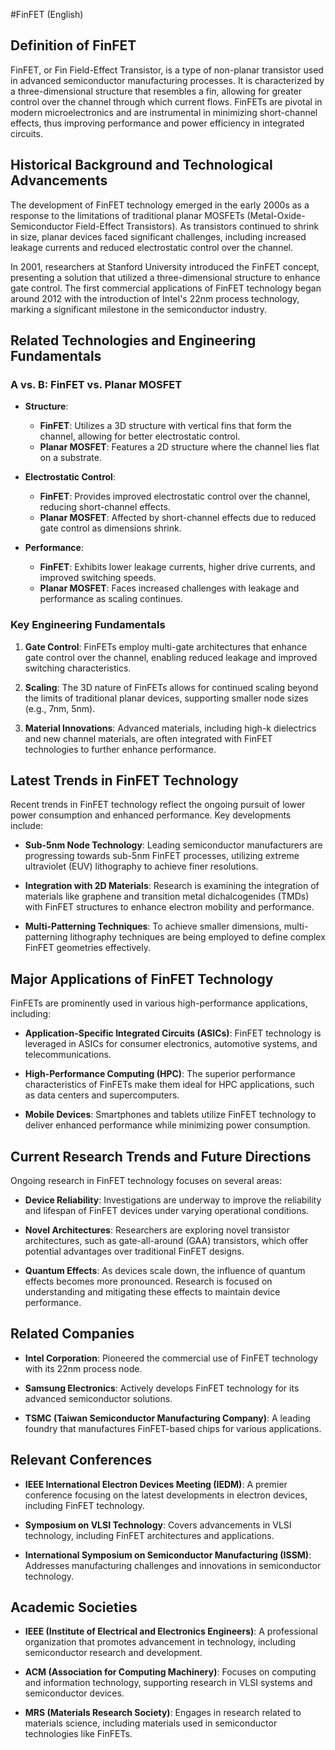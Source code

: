 #FinFET (English)

## Definition of FinFET

FinFET, or Fin Field-Effect Transistor, is a type of non-planar transistor used in advanced semiconductor manufacturing processes. It is characterized by a three-dimensional structure that resembles a fin, allowing for greater control over the channel through which current flows. FinFETs are pivotal in modern microelectronics and are instrumental in minimizing short-channel effects, thus improving performance and power efficiency in integrated circuits.

## Historical Background and Technological Advancements

The development of FinFET technology emerged in the early 2000s as a response to the limitations of traditional planar MOSFETs (Metal-Oxide-Semiconductor Field-Effect Transistors). As transistors continued to shrink in size, planar devices faced significant challenges, including increased leakage currents and reduced electrostatic control over the channel. 

In 2001, researchers at Stanford University introduced the FinFET concept, presenting a solution that utilized a three-dimensional structure to enhance gate control. The first commercial applications of FinFET technology began around 2012 with the introduction of Intel's 22nm process technology, marking a significant milestone in the semiconductor industry.

## Related Technologies and Engineering Fundamentals

### A vs. B: FinFET vs. Planar MOSFET

- **Structure**: 
  - **FinFET**: Utilizes a 3D structure with vertical fins that form the channel, allowing for better electrostatic control.
  - **Planar MOSFET**: Features a 2D structure where the channel lies flat on a substrate.

- **Electrostatic Control**: 
  - **FinFET**: Provides improved electrostatic control over the channel, reducing short-channel effects.
  - **Planar MOSFET**: Affected by short-channel effects due to reduced gate control as dimensions shrink.

- **Performance**: 
  - **FinFET**: Exhibits lower leakage currents, higher drive currents, and improved switching speeds.
  - **Planar MOSFET**: Faces increased challenges with leakage and performance as scaling continues.

### Key Engineering Fundamentals

1. **Gate Control**: FinFETs employ multi-gate architectures that enhance gate control over the channel, enabling reduced leakage and improved switching characteristics.
   
2. **Scaling**: The 3D nature of FinFETs allows for continued scaling beyond the limits of traditional planar devices, supporting smaller node sizes (e.g., 7nm, 5nm).

3. **Material Innovations**: Advanced materials, including high-k dielectrics and new channel materials, are often integrated with FinFET technologies to further enhance performance.

## Latest Trends in FinFET Technology

Recent trends in FinFET technology reflect the ongoing pursuit of lower power consumption and enhanced performance. Key developments include:

- **Sub-5nm Node Technology**: Leading semiconductor manufacturers are progressing towards sub-5nm FinFET processes, utilizing extreme ultraviolet (EUV) lithography to achieve finer resolutions.
  
- **Integration with 2D Materials**: Research is examining the integration of materials like graphene and transition metal dichalcogenides (TMDs) with FinFET structures to enhance electron mobility and performance.

- **Multi-Patterning Techniques**: To achieve smaller dimensions, multi-patterning lithography techniques are being employed to define complex FinFET geometries effectively.

## Major Applications of FinFET Technology

FinFETs are prominently used in various high-performance applications, including:

- **Application-Specific Integrated Circuits (ASICs)**: FinFET technology is leveraged in ASICs for consumer electronics, automotive systems, and telecommunications.
  
- **High-Performance Computing (HPC)**: The superior performance characteristics of FinFETs make them ideal for HPC applications, such as data centers and supercomputers.

- **Mobile Devices**: Smartphones and tablets utilize FinFET technology to deliver enhanced performance while minimizing power consumption.

## Current Research Trends and Future Directions

Ongoing research in FinFET technology focuses on several areas:

- **Device Reliability**: Investigations are underway to improve the reliability and lifespan of FinFET devices under varying operational conditions.

- **Novel Architectures**: Researchers are exploring novel transistor architectures, such as gate-all-around (GAA) transistors, which offer potential advantages over traditional FinFET designs.

- **Quantum Effects**: As devices scale down, the influence of quantum effects becomes more pronounced. Research is focused on understanding and mitigating these effects to maintain device performance.

## Related Companies

- **Intel Corporation**: Pioneered the commercial use of FinFET technology with its 22nm process node.
  
- **Samsung Electronics**: Actively develops FinFET technology for its advanced semiconductor solutions.

- **TSMC (Taiwan Semiconductor Manufacturing Company)**: A leading foundry that manufactures FinFET-based chips for various applications.

## Relevant Conferences

- **IEEE International Electron Devices Meeting (IEDM)**: A premier conference focusing on the latest developments in electron devices, including FinFET technology.

- **Symposium on VLSI Technology**: Covers advancements in VLSI technology, including FinFET architectures and applications.

- **International Symposium on Semiconductor Manufacturing (ISSM)**: Addresses manufacturing challenges and innovations in semiconductor technology.

## Academic Societies

- **IEEE (Institute of Electrical and Electronics Engineers)**: A professional organization that promotes advancement in technology, including semiconductor research and development.

- **ACM (Association for Computing Machinery)**: Focuses on computing and information technology, supporting research in VLSI systems and semiconductor devices.

- **MRS (Materials Research Society)**: Engages in research related to materials science, including materials used in semiconductor technologies like FinFETs.